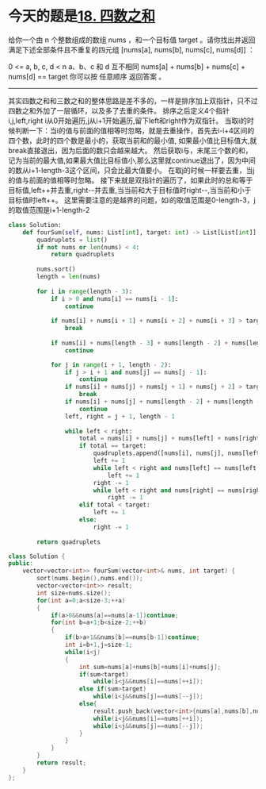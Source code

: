 # 今天的题是[18. 四数之和](https://leetcode-cn.com/problems/4sum/)

给你一个由 n 个整数组成的数组 nums ，和一个目标值 target 。请你找出并返回满足下述全部条件且不重复的四元组 [nums[a], nums[b], nums[c], nums[d]] ：

0 <= a, b, c, d < n
a、b、c 和 d 互不相同
nums[a] + nums[b] + nums[c] + nums[d] == target
你可以按 任意顺序 返回答案 。

---

其实四数之和和三数之和的整体思路是差不多的，一样是排序加上双指针，只不过四数之和外加了一层循环，以及多了去重的条件。
排序之后定义4个指针i,j,left,right  i从0开始遍历,j从i+1开始遍历,留下left和right作为双指针。
当取i的时候判断一下：当i的值与前面的值相等时忽略，就是去重操作，首先去i-i+4区间的四个数，此时的四个数是最小的，获取当前和的最小值,
如果最小值比目标值大,就break直接退出，因为后面的数只会越来越大。
然后获取i与，末尾三个数的和，记为当前的最大值,如果最大值比目标值小,那么这里就continue退出了，因为中间的数从i+1-length-3这个区间，只会比最大值要小。
在取j的时候一样要去重，当j的值与前面的值相等时忽略。
接下来就是双指针的遍历了，如果此时的总和等于目标值,left++并去重,right--并去重,当当前和大于目标值时right--,当当前和小于目标值时left++。
这里需要注意的是越界的问题，如i的取值范围是0-length-3，j的取值范围是i+1-length-2

```python
class Solution:
    def fourSum(self, nums: List[int], target: int) -> List[List[int]]:
        quadruplets = list() 
        if not nums or len(nums) < 4:
            return quadruplets
        
        nums.sort()
        length = len(nums)
        
        for i in range(length - 3):
            if i > 0 and nums[i] == nums[i - 1]: 
                continue
            
            if nums[i] + nums[i + 1] + nums[i + 2] + nums[i + 3] > target:
                break 
            
            if nums[i] + nums[length - 3] + nums[length - 2] + nums[length - 1] < target:
                continue 

            for j in range(i + 1, length - 2):
                if j > i + 1 and nums[j] == nums[j - 1]: 
                    continue
                if nums[i] + nums[j] + nums[j + 1] + nums[j + 2] > target:
                    break
                if nums[i] + nums[j] + nums[length - 2] + nums[length - 1] < target:
                    continue
                left, right = j + 1, length - 1
                
                while left < right:
                    total = nums[i] + nums[j] + nums[left] + nums[right]
                    if total == target:
                        quadruplets.append([nums[i], nums[j], nums[left], nums[right]])
                        left += 1 
                        while left < right and nums[left] == nums[left - 1]:
                            left += 1
                        right -= 1
                        while left < right and nums[right] == nums[right + 1]:
                            right -= 1   
                    elif total < target:
                        left += 1
                    else:
                        right -= 1
        
        return quadruplets
```

```cpp
class Solution {
public:
    vector<vector<int>> fourSum(vector<int>& nums, int target) {
        sort(nums.begin(),nums.end());
        vector<vector<int>> result;
        int size=nums.size();
        for(int a=0;a<size-3;++a)
        {
            if(a>0&&nums[a]==nums[a-1])continue;
            for(int b=a+1;b<size-2;++b)
            {
                if(b>a+1&&nums[b]==nums[b-1])continue;
                int i=b+1,j=size-1;
                while(i<j)
                {
                    int sum=nums[a]+nums[b]+nums[i]+nums[j];
                    if(sum<target)
                        while(i<j&&nums[i]==nums[++i]);
                    else if(sum>target)
                        while(i<j&&nums[j]==nums[--j]);
                    else{
                        result.push_back(vector<int>{nums[a],nums[b],nums[i],nums[j]});
                        while(i<j&&nums[i]==nums[++i]);
                        while(i<j&&nums[j]==nums[--j]);
                    }
                }
            }
        }
        return result;
    }
};
```

